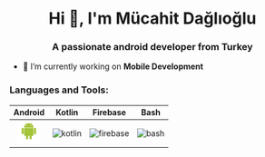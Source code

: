 

<!--
### Hi there 👋
**MucahitDaglioglu/MucahitDaglioglu** is a ✨ _special_ ✨ repository because its `README.md` (this file) appears on your GitHub profile.

Here are some ideas to get you started:

- 🔭 I’m currently working on ...
- 🌱 I’m currently learning ...
- 👯 I’m looking to collaborate on ...
- 🤔 I’m looking for help with ...
- 💬 Ask me about ...
- 📫 How to reach me: ...
- 😄 Pronouns: ...
- ⚡ Fun fact: ...

<h3 align="left">Connect with me:</h3>
<p align="left">
</p>
-->

<h1 align="center">Hi 👋, I'm Mücahit Dağlıoğlu</h1>
<h3 align="center">A passionate android developer from Turkey</h3>

- 🔭 I’m currently working on **Mobile Development**


<h3 align="left">Languages and Tools:</h3>

| Android | Kotlin | Firebase | Bash |
| :-: | :-: |:-: | :-: |
|<img src="https://raw.githubusercontent.com/devicons/devicon/master/icons/android/android-original-wordmark.svg" alt="android" width="40" height="40"/>|<img src="https://www.vectorlogo.zone/logos/kotlinlang/kotlinlang-icon.svg" alt="kotlin" width="40" height="40"/>|<img src="https://www.vectorlogo.zone/logos/firebase/firebase-icon.svg" alt="firebase" width="40" height="40"/>| <img src="https://www.vectorlogo.zone/logos/gnu_bash/gnu_bash-icon.svg" alt="bash" width="40" height="40"/>|


